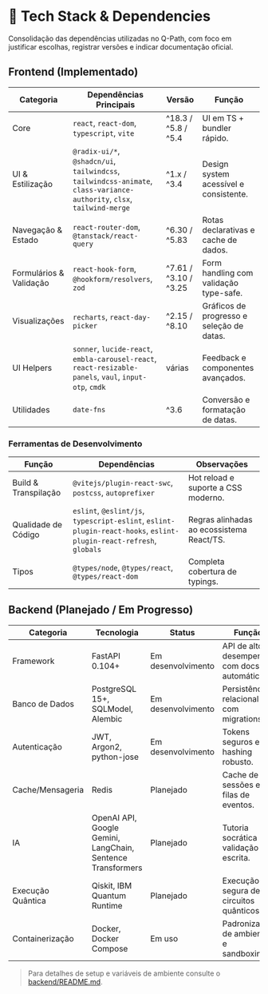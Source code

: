# 🧰 Tech Stack & Dependencies

Consolidação das dependências utilizadas no Q-Path, com foco em justificar escolhas, registrar versões e indicar documentação oficial.

## Frontend (Implementado)
| Categoria | Dependências Principais | Versão | Função |
| --- | --- | --- | --- |
| Core | `react`, `react-dom`, `typescript`, `vite` | ^18.3 / ^5.8 / ^5.4 | UI em TS + bundler rápido. |
| UI & Estilização | `@radix-ui/*`, `@shadcn/ui`, `tailwindcss`, `tailwindcss-animate`, `class-variance-authority`, `clsx`, `tailwind-merge` | ^1.x / ^3.4 | Design system acessível e consistente. |
| Navegação & Estado | `react-router-dom`, `@tanstack/react-query` | ^6.30 / ^5.83 | Rotas declarativas e cache de dados. |
| Formulários & Validação | `react-hook-form`, `@hookform/resolvers`, `zod` | ^7.61 / ^3.10 / ^3.25 | Form handling com validação type-safe. |
| Visualizações | `recharts`, `react-day-picker` | ^2.15 / ^8.10 | Gráficos de progresso e seleção de datas. |
| UI Helpers | `sonner`, `lucide-react`, `embla-carousel-react`, `react-resizable-panels`, `vaul`, `input-otp`, `cmdk` | várias | Feedback e componentes avançados. |
| Utilidades | `date-fns` | ^3.6 | Conversão e formatação de datas. |

### Ferramentas de Desenvolvimento
| Função | Dependências | Observações |
| --- | --- | --- |
| Build & Transpilação | `@vitejs/plugin-react-swc`, `postcss`, `autoprefixer` | Hot reload e suporte a CSS moderno. |
| Qualidade de Código | `eslint`, `@eslint/js`, `typescript-eslint`, `eslint-plugin-react-hooks`, `eslint-plugin-react-refresh`, `globals` | Regras alinhadas ao ecossistema React/TS. |
| Tipos | `@types/node`, `@types/react`, `@types/react-dom` | Completa cobertura de typings. |

## Backend (Planejado / Em Progresso)
| Categoria | Tecnologia | Status | Função |
| --- | --- | --- | --- |
| Framework | FastAPI 0.104+ | Em desenvolvimento | API de alto desempenho com docs automáticas. |
| Banco de Dados | PostgreSQL 15+, SQLModel, Alembic | Em desenvolvimento | Persistência relacional com migrations. |
| Autenticação | JWT, Argon2, python-jose | Em desenvolvimento | Tokens seguros e hashing robusto. |
| Cache/Mensageria | Redis | Planejado | Cache de sessões e filas de eventos. |
| IA | OpenAI API, Google Gemini, LangChain, Sentence Transformers | Planejado | Tutoria socrática e validação de escrita. |
| Execução Quântica | Qiskit, IBM Quantum Runtime | Planejado | Execução segura de circuitos quânticos. |
| Containerização | Docker, Docker Compose | Em uso | Padronização de ambientes e sandboxing. |

> Para detalhes de setup e variáveis de ambiente consulte o [backend/README.md](../../backend/README.md).
